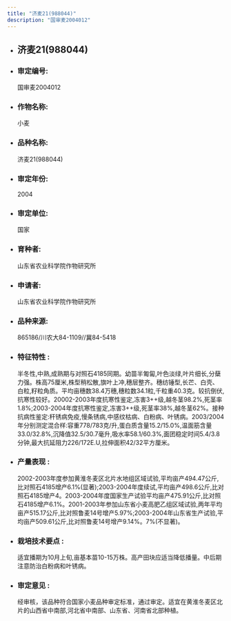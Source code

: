 ```yaml
---
title: "济麦21(988044)"
description: "国审麦2004012"
---
```

* ## 济麦21(988044)
* ###  审定编号:  
   国审麦2004012

*  ### 作物名称:  
   小麦

*   ###  品种名称: 
    济麦21(988044)

*   ### 审定年份: 
    2004

*   ### 审定单位:  
    国家

*   ### 育种者:  
    山东省农业科学院作物研究所

*   ### 申请者:  
    山东省农业科学院作物研究所

*   ### 品种来源:  
    865186/川农大84-1109//冀84-5418

*   ### 特征特性 : 
    半冬性,中熟,成熟期与对照石4185同期。幼苗半匍匐,叶色淡绿,叶片细长,分蘖力强。株高75厘米,株型稍松散,旗叶上冲,穗层整齐。穗纺锤型,长芒、白壳、白粒,籽粒角质。平均亩穗数38.4万穗,穗粒数34.1粒,千粒重40.3克。较抗倒伏,抗寒性较好。20002-2003年度抗寒性鉴定,冻害3++级,越冬茎98.2%,死茎率1.8%;2003-2004年度抗寒性鉴定,冻害3++级,死茎率38%,越冬茎62%。接种抗病性鉴定:秆锈病免疫,慢条锈病,中感纹枯病、白粉病、叶锈病。2003/2004年分别测定混合样:容重778/783克/升,蛋白质含量15.2/15.0%,温面筋含量33.0/32.8%,沉降值32.5/30.7毫升,吸水率58.1/60.3%,面团稳定时间5.4/3.8分钟,最大抗延阻力226/172E.U,拉伸面积42/32平方厘米。

*   ### 产量表现 : 
    2002-2003年度参加黄淮冬麦区北片水地组区域试验,平均亩产494.47公斤,比对照石4185增产6.1%(显著);2003-2004年度续试,平均亩产498.6公斤,比对照石4185增产4。2003-2004年度国家生产试验平均亩产475.91公斤,比对照石4185增产6.1%。2001-2003年参加山东省小麦高肥乙组区域试验,两年平均亩产515.17公斤,比对照鲁麦14号增产5.97%;2003-2004年山东省生产试验,平均亩产509.61公斤,比对照鲁麦14号增产9.14%。7%(不显著)。

*   ### 栽培技术要点 : 
    适宜播期为10月上旬,亩基本苗10-15万株。高产田块应适当降低播量。中后期注意防治白粉病和叶锈病。

*   ### 审定意见 : 
    经审核，该品种符合国家小麦品种审定标准，通过审定。适宜在黄淮冬麦区北片的山西省中南部,河北省中南部、山东省、河南省北部种植。
